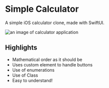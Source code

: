 # Simple Calculator

A simple iOS calculator clone, made with SwiftUI.

![an image of calculator application](https://i.imgur.com/ex8GGLW.png)

## Highlights
- Mathematical order as it should be
- Uses custom element to handle buttons
- Use of enumerations
- Use of Class
- Easy to understand!

